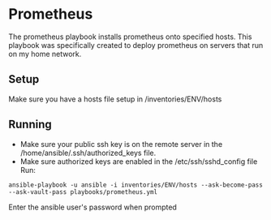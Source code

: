 # Prometheus

The prometheus playbook installs prometheus onto specified hosts.  This playbook was specifically created to deploy prometheus on servers that run on my home network.

## Setup
Make sure you have a hosts file setup in /inventories/ENV/hosts

## Running
- Make sure your public ssh key is on the remote server in the /home/ansible/.ssh/authorized_keys file.
- Make sure authorized keys are enabled in the /etc/ssh/sshd_config file
Run:
```
ansible-playbook -u ansible -i inventories/ENV/hosts --ask-become-pass --ask-vault-pass playbooks/prometheus.yml
```

Enter the ansible user's password when prompted